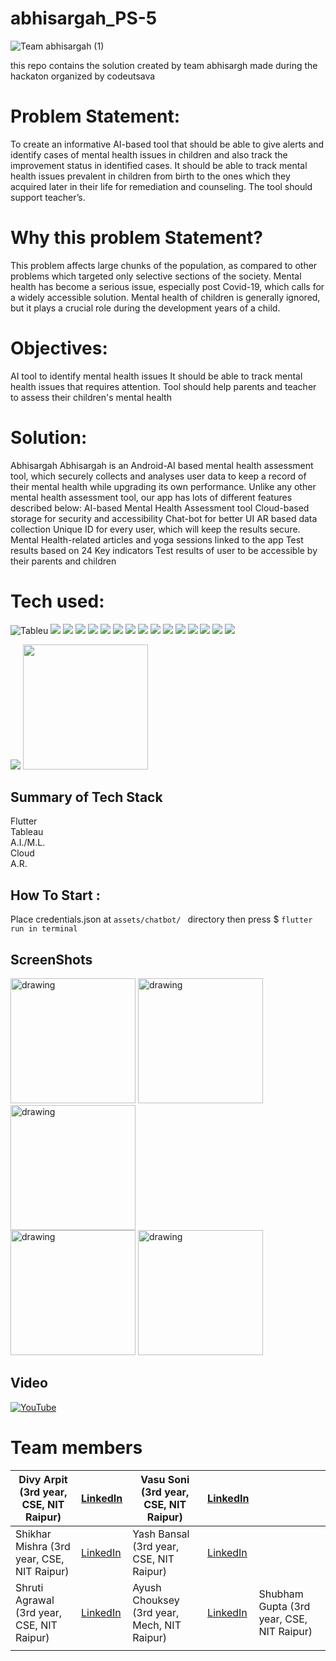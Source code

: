 # abhisargah_PS-5

 ![Team abhisargah (1)](https://user-images.githubusercontent.com/16835617/155913588-491e5e8e-b914-4013-88b1-afe187d20fd9.png)

this repo contains the solution created by team abhisargh made during the hackaton organized by codeutsava


# Problem Statement:
To create an informative AI-based tool that should be able to give alerts and identify cases of mental health issues in children and also track the improvement status in identified cases. It should be able to track mental health issues prevalent in children from birth to the ones which they acquired later in their life for remediation and counseling. The tool should support teacher’s.

# Why this problem Statement?
This problem affects large chunks of the population, as compared to other problems which targeted only selective sections of the society.
Mental health has become a serious issue, especially post Covid-19, which calls for a widely accessible solution.
Mental health of children is generally ignored, but it plays a crucial role during the development years of a child.

# Objectives:
AI tool to identify mental health issues
It should be able to track mental health issues that requires attention.
Tool should help parents and teacher to assess their children's mental health

# Solution:
Abhisargah
Abhisargah is an Android-AI based mental health assessment tool, which securely collects and analyses user data to keep a record of their mental health while upgrading its own performance. Unlike any other mental health assessment tool, our app has lots of different features described below: 
AI-based Mental Health Assessment tool
Cloud-based storage for security and accessibility
Chat-bot for better UI
AR based data collection
Unique ID for every user, which will keep the results secure.
Mental Health-related articles and yoga sessions linked to the app
Test results based on 24 Key indicators
Test results of user to be accessible by their parents and children

# Tech used:
![Tableu](https://img.shields.io/badge/Tableau-E97627?style=for-the-badge&logo=Tableau&logoColor=white)
![](https://img.shields.io/badge/dialogflow-FF9800?style=for-the-badge&logo=dialogflow&logoColor=white)
![](https://img.shields.io/badge/TensorFlow-FF6F00?style=for-the-badge&logo=tensorflow&logoColor=white)
![](https://img.shields.io/badge/Canva-%2300C4CC.svg?&style=for-the-badge&logo=Canva&logoColor=white)
![](https://img.shields.io/badge/Jupyter-F37626.svg?&style=for-the-badge&logo=Jupyter&logoColor=white)
![](https://img.shields.io/badge/IntelliJIDEA-000000.svg?style=for-the-badge&logo=intellij-idea&logoColor=white)
![](https://img.shields.io/badge/Visual_Studio_Code-0078D4?style=for-the-badge&logo=visual%20studio%20code&logoColor=white)
![](https://img.shields.io/badge/Dart-0175C2?style=for-the-badge&logo=dart&logoColor=white)
![](https://img.shields.io/badge/Python-FFD43B?style=for-the-badge&logo=python&logoColor=blue)
![](https://img.shields.io/badge/TensorFlow-FF6F00?style=for-the-badge&logo=TensorFlow&logoColor=white)
![](https://img.shields.io/badge/Flutter-02569B?style=for-the-badge&logo=flutter&logoColor=white)
![](https://img.shields.io/badge/Android-3DDC84?style=for-the-badge&logo=android&logoColor=white)
![](https://img.shields.io/badge/Linux-FCC624?style=for-the-badge&logo=linux&logoColor=black)
![](https://img.shields.io/badge/Windows-0078D6?style=for-the-badge&logo=windows&logoColor=white)
![](https://img.shields.io/badge/GitHub-100000?style=for-the-badge&logo=github&logoColor=white)
![](https://img.shields.io/badge/YouTube-FF0000?style=for-the-badge&logo=youtube&logoColor=white)

![](https://arvr.google.com/static/images/arcore/arcore_logo_icon.svg)
<img src="https://www.gstatic.com/devrel-devsite/prod/v70c9aa38be5a41f2acdfd6deb7424dc7b523d8a488274535f707585ca8d2cdd3/firebase/images/lockup.svg" width=200>

## Summary of Tech Stack

Flutter <br />
Tableau <br />
A.I./M.L.<br />
Cloud <br />
A.R. <br />


## How To Start :
Place credentials.json at 
                        ```
                        assets/chatbot/ 
                        ```
directory then press 
                        $ ```
                        flutter run in terminal 
                        ```


## ScreenShots
<div>
<img src="https://assets.devfolio.co/hackathons/7c5a1cee311a467f93554de3da5ec7bb/projects/ebf5b5aab33540b7a56ee0cb80be4a7a/c3b618b0-c3e3-4fb0-89b0-98bbc45c1f7a.jpeg" alt="drawing" width="200">
<img src="https://assets.devfolio.co/hackathons/7c5a1cee311a467f93554de3da5ec7bb/projects/ebf5b5aab33540b7a56ee0cb80be4a7a/b9ae73e1-7792-4f96-aef7-901220ce2e29.jpeg" alt="drawing" width="200"/>
<img src="https://assets.devfolio.co/hackathons/7c5a1cee311a467f93554de3da5ec7bb/projects/ebf5b5aab33540b7a56ee0cb80be4a7a/38eeb58d-f672-4097-aa16-22b3e452640c.jpeg" alt="drawing" width="200"/>
  </div>
  <div>
<img src="https://assets.devfolio.co/hackathons/7c5a1cee311a467f93554de3da5ec7bb/projects/ebf5b5aab33540b7a56ee0cb80be4a7a/e7b7e344-4d7b-4bc4-823f-ac00ee30c9e4.jpeg" alt="drawing" width="200"/>
<img src="https://assets.devfolio.co/hackathons/7c5a1cee311a467f93554de3da5ec7bb/projects/ebf5b5aab33540b7a56ee0cb80be4a7a/969c64c9-ec39-4820-9b4f-bb1f92b36b12.jpeg" alt="drawing" width="200"/>
</div>

## Video

[![YouTube](https://user-images.githubusercontent.com/16835617/155911967-018481a2-3772-4cc1-b27a-6f8d488109cd.png)](https://www.youtube.com/watch?v=UPWZwu7o_is  "Abhisargah")




# Team members
| Divy Arpit (3rd year, CSE, NIT Raipur)     | [LinkedIn](https://www.linkedin.com/in/divy-arpit-40946b188)     | Vasu Soni (3rd year, CSE, NIT Raipur)       | [LinkedIn](https://www.linkedin.com/in/iamvasusoni)              |   |
|--------------------------------------------|------------------------------------------------------------------|---------------------------------------------|------------------------------------------------------------------|---|
| Shikhar Mishra (3rd year, CSE, NIT Raipur) | [LinkedIn](https://www.linkedin.com/in/shikhar-mishra-23038b191) | Yash Bansal (3rd year, CSE, NIT Raipur)     | [LinkedIn](https://www.linkedin.com/in/yash-bansal-90474a19b)    |   |
| Shruti Agrawal (3rd year, CSE, NIT Raipur) | [LinkedIn](https://www.linkedin.com/in/shruti-agrawal-247526190) | Ayush Chouksey (3rd year, Mech, NIT Raipur) | [LinkedIn](https://www.linkedin.com/in/ayush-chouksey-476043190) | Shubham Gupta (3rd year, CSE, NIT Raipur)  | [LinkedIn](https://www.linkedin.com/in/shubham-gupta-48204b131/)
|                                            |                                                                  |                                             |                                                                  |   |
 
 
 


 
 
